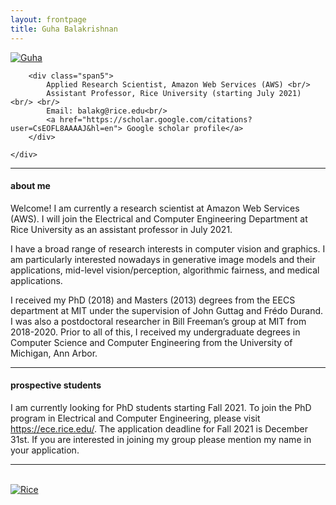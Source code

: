 ```yaml
---
layout: frontpage
title: Guha Balakrishnan
---
```


<div class="container">
    <div class="row-fluid">
        <div class="span2">
        <a href="../assets/headshot.png">
            <img src="../assets/headshot.png"
                  title="Guha" alt="Guha"/></a>
        </div>

        <div class="span5">
            Applied Research Scientist, Amazon Web Services (AWS) <br/>
            Assistant Professor, Rice University (starting July 2021) <br/> <br/>
            Email: balakg@rice.edu<br/>
            <a href="https://scholar.google.com/citations?user=CsEOFL8AAAAJ&hl=en"> Google scholar profile</a>
        </div>

    </div>
</div>

___

<h4><a name="about"></a>about me</h4>

Welcome! I am currently a research scientist at Amazon Web Services (AWS). I will join the Electrical and Computer Engineering Department at Rice University as an assistant professor in July 2021. 

I have a broad range of research interests in computer vision and graphics. I am particularly interested nowadays in generative image models and their applications, mid-level vision/perception, algorithmic fairness, and medical applications.

I received my PhD (2018) and Masters (2013) degrees from the EECS department at MIT under the supervision of John Guttag and Frédo Durand. I was also a postdoctoral researcher in Bill Freeman’s group at MIT from 2018-2020. Prior to all of this, I received my undergraduate degrees in Computer Science and Computer Engineering from the University of Michigan, Ann Arbor.

---

<h4><a name="prospective students"></a>prospective students</h4>

I am currently looking for PhD students starting Fall 2021. To join the PhD program in Electrical and Computer Engineering, please visit https://ece.rice.edu/. The application deadline for Fall 2021 is December 31st. If you are interested in joining my group please mention my name in your application.

---
<br/>

<a href="../assets/logo.png">
       <img src="../assets/logo.png"
                  title="Rice" alt="Rice"/></a>
